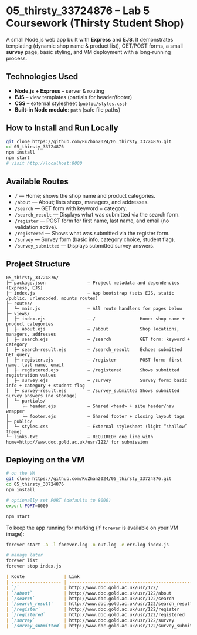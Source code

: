 
# 05_thirsty_33724876 – Lab 5 Coursework (Thirsty Student Shop)

A small Node.js web app built with **Express** and **EJS**. It demonstrates templating (dynamic shop name & product list), GET/POST forms, a small **survey** page, basic styling, and VM deployment with a long-running process.


## Technologies Used

- **Node.js + Express** – server & routing  
- **EJS** – view templates (partials for header/footer)  
- **CSS** – external stylesheet (`public/styles.css`)  
- **Built-in Node module**: `path` (safe file paths)

## How to Install and Run Locally

```bash
git clone https://github.com/RuZhan2024/05_thirsty_33724876.git
cd 05_thirsty_33724876
npm install
npm start
# visit http://localhost:8000
````

## Available Routes

* `/` — Home; shows the shop name and product categories.
* `/about` — About; lists shops, managers, and addresses.
* `/search` — GET form with keyword + category.
* `/search_result` — Displays what was submitted via the search form.
* `/register` — POST form for first name, last name, and email (no validation active).
* `/registered` — Shows what was submitted via the register form.
* `/survey` — Survey form (basic info, category choice, student flag).
* `/survey_submitted` — Displays submitted survey answers.


## Project Structure

```text
05_thirsty_33724876/
├─ package.json                — Project metadata and dependencies (Express, EJS)
├─ index.js                    — App bootstrap (sets EJS, static /public, urlencoded, mounts routes)
├─ routes/
│  └─ main.js                  — All route handlers for pages below
├─ views/
│  ├─ index.ejs                — /                 Home: shop name + product categories
│  ├─ about.ejs                — /about            Shop locations, managers, addresses
│  ├─ search.ejs               — /search           GET form: keyword + category
│  ├─ search-result.ejs        — /search_result    Echoes submitted GET query
│  ├─ register.ejs             — /register         POST form: first name, last name, email
│  ├─ registered.ejs           — /registered       Shows submitted registration values
│  ├─ survey.ejs               — /survey           Survey form: basic info + category + student flag
│  ├─ survey-result.ejs        — /survey_submitted Shows submitted survey answers (no storage)
│  └─ partials/
│     ├─ header.ejs            — Shared <head> + site header/nav wrapper
│     └─ footer.ejs            — Shared footer + closing layout tags
├─ public/
│  └─ styles.css               — External stylesheet (light “shallow” theme)
└─ links.txt                   — REQUIRED: one line with home=http://www.doc.gold.ac.uk/usr/122/ for submission
```


## Deploying on the VM

```bash
# on the VM
git clone https://github.com/RuZhan2024/05_thirsty_33724876.git
cd 05_thirsty_33724876
npm install

# optionally set PORT (defaults to 8000)
export PORT=8000

npm start
```

To keep the app running for marking (if `forever` is available on your VM image):

```bash
forever start -a -l forever.log -o out.log -e err.log index.js

# manage later
forever list
forever stop index.js
```

```markdown
| Route               | Link                                                                                     |
| ------------------- | ---------------------------------------------------------------------------------------- |
| `/`                 | http://www.doc.gold.ac.uk/usr/122/                                                       |
| `/about`            | http://www.doc.gold.ac.uk/usr/122/about                                                  |
| `/search`           | http://www.doc.gold.ac.uk/usr/122/search                                                 |
| `/search_result`    | http://www.doc.gold.ac.uk/usr/122/search_result                                          |
| `/register`         | http://www.doc.gold.ac.uk/usr/122/register                                               |
| `/registered`       | http://www.doc.gold.ac.uk/usr/122/registered                                             |
| `/survey`           | http://www.doc.gold.ac.uk/usr/122/survey                                                 |
| `/survey_submitted` | http://www.doc.gold.ac.uk/usr/122/survey_submitted                                       |
```
